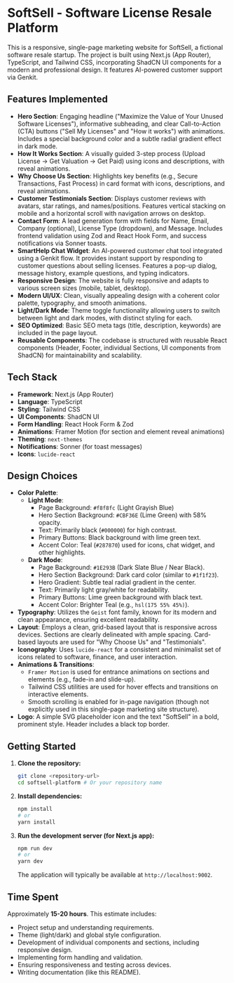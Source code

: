 
# SoftSell - Software License Resale Platform

This is a responsive, single-page marketing website for SoftSell, a fictional software resale startup. The project is built using Next.js (App Router), TypeScript, and Tailwind CSS, incorporating ShadCN UI components for a modern and professional design. It features AI-powered customer support via Genkit.

## Features Implemented

-   **Hero Section**: Engaging headline ("Maximize the Value of Your Unused Software Licenses"), informative subheading, and clear Call-to-Action (CTA) buttons ("Sell My Licenses" and "How it works") with animations. Includes a special background color and a subtle radial gradient effect in dark mode.
-   **How It Works Section**: A visually guided 3-step process (Upload License -> Get Valuation -> Get Paid) using icons and descriptions, with reveal animations.
-   **Why Choose Us Section**: Highlights key benefits (e.g., Secure Transactions, Fast Process) in card format with icons, descriptions, and reveal animations.
-   **Customer Testimonials Section**: Displays customer reviews with avatars, star ratings, and names/positions. Features vertical stacking on mobile and a horizontal scroll with navigation arrows on desktop.
-   **Contact Form**: A lead generation form with fields for Name, Email, Company (optional), License Type (dropdown), and Message. Includes frontend validation using Zod and React Hook Form, and success notifications via Sonner toasts.
-   **SmartHelp Chat Widget**: An AI-powered customer chat tool integrated using a Genkit flow. It provides instant support by responding to customer questions about selling licenses. Features a pop-up dialog, message history, example questions, and typing indicators.
-   **Responsive Design**: The website is fully responsive and adapts to various screen sizes (mobile, tablet, desktop).
-   **Modern UI/UX**: Clean, visually appealing design with a coherent color palette, typography, and smooth animations.
-   **Light/Dark Mode**: Theme toggle functionality allowing users to switch between light and dark modes, with distinct styling for each.
-   **SEO Optimized**: Basic SEO meta tags (title, description, keywords) are included in the page layout.
-   **Reusable Components**: The codebase is structured with reusable React components (Header, Footer, individual Sections, UI components from ShadCN) for maintainability and scalability.

## Tech Stack

-   **Framework**: Next.js (App Router)
-   **Language**: TypeScript
-   **Styling**: Tailwind CSS
-   **UI Components**: ShadCN UI
-   **Form Handling**: React Hook Form & Zod
-   **Animations**: Framer Motion (for section and element reveal animations)
-   **Theming**: `next-themes`
-   **Notifications**: Sonner (for toast messages)
-   **Icons**: `lucide-react`

## Design Choices

-   **Color Palette**:
    -   **Light Mode**:
        -   Page Background: `#f8f8fc` (Light Grayish Blue)
        -   Hero Section Background: `#CBF36E` (Lime Green) with 58% opacity.
        -   Text: Primarily black (`#000000`) for high contrast.
        -   Primary Buttons: Black background with lime green text.
        -   Accent Color: Teal (`#287870`) used for icons, chat widget, and other highlights.
    -   **Dark Mode**:
        -   Page Background: `#1E293B` (Dark Slate Blue / Near Black).
        -   Hero Section Background: Dark card color (similar to `#1f1f23`).
        -   Hero Gradient: Subtle teal radial gradient in the center.
        -   Text: Primarily light gray/white for readability.
        -   Primary Buttons: Lime green background with black text.
        -   Accent Color: Brighter Teal (e.g., `hsl(175 55% 45%)`).
-   **Typography**: Utilizes the `Geist` font family, known for its modern and clean appearance, ensuring excellent readability.
-   **Layout**: Employs a clean, grid-based layout that is responsive across devices. Sections are clearly delineated with ample spacing. Card-based layouts are used for "Why Choose Us" and "Testimonials".
-   **Iconography**: Uses `lucide-react` for a consistent and minimalist set of icons related to software, finance, and user interaction.
-   **Animations & Transitions**:
    -   `Framer Motion` is used for entrance animations on sections and elements (e.g., fade-in and slide-up).
    -   Tailwind CSS utilities are used for hover effects and transitions on interactive elements.
    -   Smooth scrolling is enabled for in-page navigation (though not explicitly used in this single-page marketing site structure).
-   **Logo**: A simple SVG placeholder icon and the text "SoftSell" in a bold, prominent style. Header includes a black top border.

## Getting Started

1.  **Clone the repository:**
    ```bash
    git clone <repository-url>
    cd softsell-platform # Or your repository name
    ```
2.  **Install dependencies:**
    ```bash
    npm install
    # or
    yarn install
    ```

3.  **Run the development server (for Next.js app):**
    ```bash
    npm run dev
    # or
    yarn dev
    ```
    The application will typically be available at `http://localhost:9002`.


## Time Spent

Approximately **15-20 hours**. This estimate includes:
-   Project setup and understanding requirements.
-   Theme (light/dark) and global style configuration.
-   Development of individual components and sections, including responsive design.
-   Implementing form handling and validation.
-   Ensuring responsiveness and testing across devices.
-   Writing documentation (like this README).
